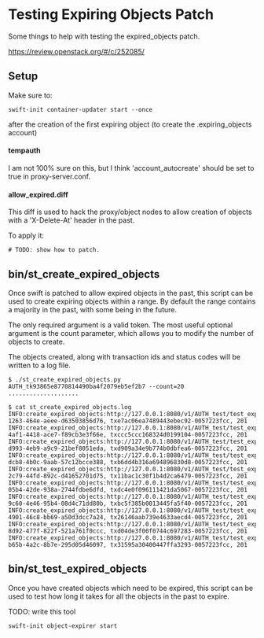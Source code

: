 Testing Expiring Objects Patch
==============================

Some things to help with testing the expired_objects patch.

https://review.openstack.org/#/c/252085/

Setup
-----

Make sure to:

```Shell
swift-init container-updater start --once
```
after the creation of the first expiring object (to create the .expiring_objects account)

#### tempauth

I am not 100% sure on this, but I think 'account_autocreate' should be set to true
in proxy-server.conf.

#### allow_expired.diff

This diff is used to hack the proxy/object nodes to allow creation of objects with a 'X-Delete-At' header in the past.

To apply it:

```Shell
# TODO: show how to patch.
```

bin/st_create_expired_objects
-----------------------------

Once swift is patched to allow expired objects in the past, this script can be used to create expiring objects within a range.  By default the range contains a majority in the past, with some being in the future.

The only required argument is a valid token.  The most useful optional argument is the count parameter, which allows you to modify the number of objects to create.

The objects created, along with transaction ids and status codes will be written to a log file.

```
$ ./st_create_expired_objects.py AUTH_tk93865e8770814490ba4f2079eb5ef2b7 --count=20
....................

$ cat st_create_expired_objects.log
INFO:create_expired_objects:http://127.0.0.1:8080/v1/AUTH_test/test_exp/2016/04/24/19/119f1fc6-1263-464e-aeee-d63503856d76, txe7ac06ea7489443ebec92-0057223fcc, 201
INFO:create_expired_objects:http://127.0.0.1:8080/v1/AUTH_test/test_exp/2016/04/26/19/ae4253bc-4af1-4418-ace7-f89cb3e3f66e, txccc5ccc168324d0199104-0057223fcc, 201
INFO:create_expired_objects:http://127.0.0.1:8080/v1/AUTH_test/test_exp/2016/05/03/03/d106d7f6-d993-4eb9-a9c9-21bef8051eda, txd909a34e9b774b0dbfea6-0057223fcc, 201
INFO:create_expired_objects:http://127.0.0.1:8080/v1/AUTH_test/test_exp/2016/04/22/15/2bd35aa6-dcb8-4b0c-9aab-57c12bcce388, txb6dd4b316a694896830d8-0057223fcc, 201
INFO:create_expired_objects:http://127.0.0.1:8080/v1/AUTH_test/test_exp/2016/04/17/17/c715d663-2c79-44fd-892c-d41652701d75, tx11bac1c30f1b4d2ca6479-0057223fcc, 201
INFO:create_expired_objects:http://127.0.0.1:8080/v1/AUTH_test/test_exp/2016/04/18/21/050032b7-05b4-42de-938a-2744fdbe6dfd, txdc4e0f096111421da5067-0057223fcc, 201
INFO:create_expired_objects:http://127.0.0.1:8080/v1/AUTH_test/test_exp/2016/04/29/02/dda48016-9c60-4e46-95b4-08d4c71dd80b, txbc5f385b0013445fa5f40-0057223fcc, 201
INFO:create_expired_objects:http://127.0.0.1:8080/v1/AUTH_test/test_exp/2016/04/23/20/c496a74a-4901-46c8-bb69-a50d3dcc7a24, tx26146aab739e4633aecd4-0057223fcc, 201
INFO:create_expired_objects:http://127.0.0.1:8080/v1/AUTH_test/test_exp/2016/05/02/10/82a3c06f-8d92-477f-822f-521a761f0ccc, txd04de3f00f0744c697283-0057223fcc, 201
INFO:create_expired_objects:http://127.0.0.1:8080/v1/AUTH_test/test_exp/2016/04/25/15/1b895bf6-b65b-4a2c-8b7e-295d05d46097, tx31595a30400447ffa3293-0057223fcc, 201
```

bin/st_test_expired_objects
---------------------------

Once you have created objects which need to be expired, this script can be used to test how long it takes for all the objects in the past to expire.

TODO: write this tool

```Shell
swift-init object-expirer start
```
